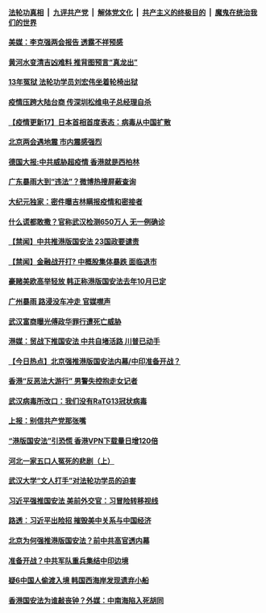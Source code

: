 ####  [法轮功真相](../../../../basic/blob/master/README.md?t=05261402) &nbsp;|&nbsp; [九评共产党](../../../../9ping.md/blob/master/README.md?t=05261402) &nbsp;|&nbsp; [解体党文化](../../../../jtdwh.md/blob/master/README.md?t=05261402)  &nbsp;|&nbsp; [共产主义的终极目的](../../../../gczydzjmd.md/blob/master/README.md?t=05261402) &nbsp;|&nbsp; [魔鬼在统治我们的世界](../../../../mgztzwmdsj.md/blob/master/README.md?t=05261402) 

#### [美媒：李克强两会报告 透露不祥预感](../pages/prog204/a102855954.md?t=05261402) 

#### [黄河水变清吉凶难料 推背图预言“真龙出”](../pages/prog204/a102855903.md?t=05261402) 

#### [13年冤狱 法轮功学员刘宏伟坐着轮椅出狱](../pages/prog204/a102855956.md?t=05261402) 

#### [疫情压跨大陆台商 传深圳松维电子总经理自杀](../pages/prog204/a102855945.md?t=05261402) 


#### [【疫情更新17】日本首相首度表态：病毒从中国扩散](../pages/prog204/a102855105.md?t=05261402) 

#### [北京两会遇地震 市内震感强烈](../pages/prog204/a102855785.md?t=05261402) 

#### [德国大报:中共威胁超疫情 香港就是西柏林](../pages/prog204/a102855759.md?t=05261402) 

#### [广东暴雨大到“违法”？微博热搜屏蔽查询](../pages/prog204/a102855708.md?t=05261402) 

#### [大纪元独家：密件曝吉林瞒报疫情和密接者](../pages/prog204/a102855692.md?t=05261402) 

#### [什么谎都敢撒？官称武汉检测650万人 无一例确诊](../pages/prog204/a102855684.md?t=05261402) 

#### [【禁闻】中共推港版国安法 23国政要谴责](../pages/prog204/a102855672.md?t=05261402) 

#### [【禁闻】金融战开打? 中概股集体暴跌 面临退市](../pages/prog204/a102855670.md?t=05261402) 

#### [豪赌美欧高举轻放 韩正称港版国安法去年10月已定](../pages/prog204/a102855564.md?t=05261402) 

#### [广州暴雨 路浸没车冲走 官媒噤声](../pages/prog204/a102855427.md?t=05261402) 

#### [武汉富商曝光傅政华罪行遭死亡威胁](../pages/prog204/a102855396.md?t=05261402) 

#### [港媒：贸战下推国安法 中共自堵活路 川普已动手](../pages/prog204/a102855391.md?t=05261402) 

#### [【今日热点】北京强推港版国安法内幕/中印准备开战？](../pages/prog204/a102855317.md?t=05261402) 

#### [香港“反恶法大游行” 男警失控抱走女记者](../pages/prog204/a102855343.md?t=05261402) 

#### [武汉病毒所改口：我们没有RaTG13冠状病毒](../pages/prog204/a102855021.md?t=05261402) 

#### [上报：别信共产党那张嘴](../pages/prog204/a102855286.md?t=05261402) 

#### [“港版国安法”引恐慌 香港VPN下载量日增120倍](../pages/prog204/a102855275.md?t=05261402) 

#### [河北一家五口人冤死的悲剧（上）](../pages/prog204/a102855278.md?t=05261402) 

#### [武汉大学“文人打手”对法轮功学员的迫害](../pages/prog204/a102855274.md?t=05261402) 

#### [习近平强推国安法 美前外交官：习冒险转移视线](../pages/prog204/a102855246.md?t=05261402) 

#### [路透︰习近平出险招 摧毁美中关系与中国经济](../pages/prog204/a102855219.md?t=05261402) 

#### [北京为何强推港版国安法？前中共高官透内幕](../pages/prog204/a102855220.md?t=05261402) 

#### [准备开战？中共军队重兵集结中印边境](../pages/prog204/a102855131.md?t=05261402) 

#### [疑6中国人偷渡入境 韩国西海岸发现遗弃小船](../pages/prog204/a102855173.md?t=05261402) 

#### [香港国安法为谁敲丧钟？外媒：中南海陷入死胡同](../pages/prog204/a102855176.md?t=05261402) 

